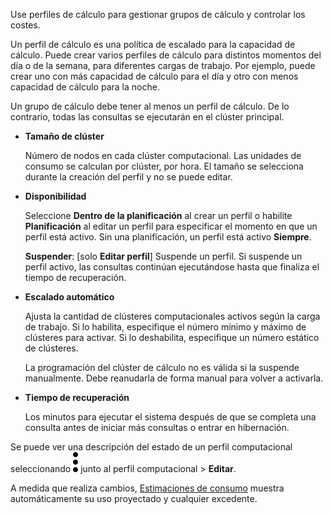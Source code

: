 Use perfiles de cálculo para gestionar grupos de cálculo y controlar los costes.

Un perfil de cálculo es una política de escalado para la capacidad de cálculo. Puede crear varios perfiles de cálculo para distintos momentos del día o de la semana, para diferentes cargas de trabajo. Por ejemplo, puede crear uno con más capacidad de cálculo para el día y otro con menos capacidad de cálculo para la noche.

Un grupo de cálculo debe tener al menos un perfil de cálculo. De lo contrario, todas las consultas se ejecutarán en el clúster principal.

-   **Tamaño de clúster**

    Número de nodos en cada clúster computacional. Las unidades de consumo se calculan por clúster, por hora. El tamaño se selecciona durante la creación del perfil y no se puede editar.

-   **Disponibilidad**

    Seleccione **Dentro de la planificación** al crear un perfil o habilite **Planificación** al editar un perfil para especificar el momento en que un perfil está activo. Sin una planificación, un perfil está activo **Siempre**.

    **Suspender**: \[solo **Editar perfil**\] Suspende un perfil. Si suspende un perfil activo, las consultas continúan ejecutándose hasta que finaliza el tiempo de recuperación.

-   **Escalado automático**

    Ajusta la cantidad de clústeres computacionales activos según la carga de trabajo. Si lo habilita, especifique el número mínimo y máximo de clústeres para activar. Si lo deshabilita, especifique un número estático de clústeres.

    La programación del clúster de cálculo no es válida si la suspende manualmente. Debe reanudarla de forma manual para volver a activarla.

-   **Tiempo de recuperación**

    Los minutos para ejecutar el sistema después de que se completa una consulta antes de iniciar más consultas o entrar en hibernación.

Se puede ver una descripción del estado de un perfil computacional seleccionando ![kebab menu](Images/zsz1597101912145.svg) junto al perfil computacional \> **Editar**.

A medida que realiza cambios, [Estimaciones de consumo](aow1703107228725.md) muestra automáticamente su uso proyectado y cualquier excedente.
